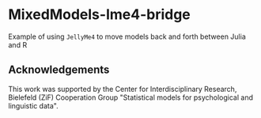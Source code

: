 # MixedModels-lme4-bridge
Example of using `JellyMe4` to move models back and forth between Julia and R

## Acknowledgements
This work was supported by the Center for Interdisciplinary Research, Bielefeld (ZiF) Cooperation Group "Statistical models for psychological and linguistic data".
